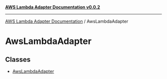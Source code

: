 [**AWS Lambda Adapter Documentation v0.0.2**](../README.md)

***

[AWS Lambda Adapter Documentation](../modules.md) / AwsLambdaAdapter

# AwsLambdaAdapter

## Classes

- [AwsLambdaAdapter](classes/AwsLambdaAdapter.md)
